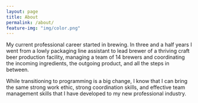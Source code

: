 ```yaml
---
layout: page
title: About
permalink: /about/
feature-img: "img/color.png"
---
```


My current professional career started in brewing.  In three and a half years I went from a lowly packaging line assistant to lead brewer of a thriving craft beer production facility, managing a team of 14 brewers and coordinating the incoming ingredients, the outgoing product, and all the steps in between.

While transitioning to programming is a big change, I know that I can bring the same strong work ethic, strong coordination skills, and effective team management skills that I have developed to my new professional industry.
